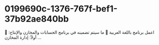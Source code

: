 # 0199690c-1376-767f-bef1-37b92ae840bb
اعمل برنامج باللغة العربية  🔧 ما سيتم تضمينه في برنامج الحسابات والمخازن والإنتاج:  🏬 أولاً: إدارة المخازن ...
